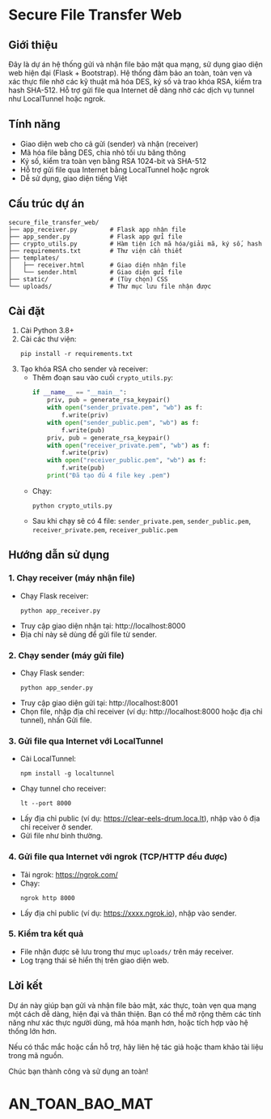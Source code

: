 # Secure File Transfer Web

## Giới thiệu

Đây là dự án hệ thống gửi và nhận file bảo mật qua mạng, sử dụng giao diện web hiện đại (Flask + Bootstrap). Hệ thống đảm bảo an toàn, toàn vẹn và xác thực file nhờ các kỹ thuật mã hóa DES, ký số và trao khóa RSA, kiểm tra hash SHA-512. Hỗ trợ gửi file qua Internet dễ dàng nhờ các dịch vụ tunnel như LocalTunnel hoặc ngrok.

## Tính năng
- Giao diện web cho cả gửi (sender) và nhận (receiver)
- Mã hóa file bằng DES, chia nhỏ tối ưu băng thông
- Ký số, kiểm tra toàn vẹn bằng RSA 1024-bit và SHA-512
- Hỗ trợ gửi file qua Internet bằng LocalTunnel hoặc ngrok
- Dễ sử dụng, giao diện tiếng Việt

## Cấu trúc dự án
```
secure_file_transfer_web/
├── app_receiver.py         # Flask app nhận file
├── app_sender.py           # Flask app gửi file
├── crypto_utils.py         # Hàm tiện ích mã hóa/giải mã, ký số, hash
├── requirements.txt        # Thư viện cần thiết
├── templates/
│   ├── receiver.html       # Giao diện nhận file
│   └── sender.html         # Giao diện gửi file
├── static/                 # (Tùy chọn) CSS
└── uploads/                # Thư mục lưu file nhận được
```

## Cài đặt
1. Cài Python 3.8+
2. Cài các thư viện:
   ```
   pip install -r requirements.txt
   ```
3. Tạo khóa RSA cho sender và receiver:
   - Thêm đoạn sau vào cuối `crypto_utils.py`:
     ```python
     if __name__ == "__main__":
         priv, pub = generate_rsa_keypair()
         with open("sender_private.pem", "wb") as f:
             f.write(priv)
         with open("sender_public.pem", "wb") as f:
             f.write(pub)
         priv, pub = generate_rsa_keypair()
         with open("receiver_private.pem", "wb") as f:
             f.write(priv)
         with open("receiver_public.pem", "wb") as f:
             f.write(pub)
         print("Đã tạo đủ 4 file key .pem")
     ```
   - Chạy:
     ```
     python crypto_utils.py
     ```
   - Sau khi chạy sẽ có 4 file: `sender_private.pem`, `sender_public.pem`, `receiver_private.pem`, `receiver_public.pem`

## Hướng dẫn sử dụng

### 1. Chạy receiver (máy nhận file)
- Chạy Flask receiver:
  ```
  python app_receiver.py
  ```
- Truy cập giao diện nhận tại: http://localhost:8000
- Địa chỉ này sẽ dùng để gửi file từ sender.

### 2. Chạy sender (máy gửi file)
- Chạy Flask sender:
  ```
  python app_sender.py
  ```
- Truy cập giao diện gửi tại: http://localhost:8001
- Chọn file, nhập địa chỉ receiver (ví dụ: http://localhost:8000 hoặc địa chỉ tunnel), nhấn Gửi file.

### 3. Gửi file qua Internet với LocalTunnel
- Cài LocalTunnel:
  ```
  npm install -g localtunnel
  ```
- Chạy tunnel cho receiver:
  ```
  lt --port 8000
  ```
- Lấy địa chỉ public (ví dụ: https://clear-eels-drum.loca.lt), nhập vào ô địa chỉ receiver ở sender.
- Gửi file như bình thường.

### 4. Gửi file qua Internet với ngrok (TCP/HTTP đều được)
- Tải ngrok: https://ngrok.com/
- Chạy:
  ```
  ngrok http 8000
  ```
- Lấy địa chỉ public (ví dụ: https://xxxx.ngrok.io), nhập vào sender.

### 5. Kiểm tra kết quả
- File nhận được sẽ lưu trong thư mục `uploads/` trên máy receiver.
- Log trạng thái sẽ hiển thị trên giao diện web.

## Lời kết

Dự án này giúp bạn gửi và nhận file bảo mật, xác thực, toàn vẹn qua mạng một cách dễ dàng, hiện đại và thân thiện. Bạn có thể mở rộng thêm các tính năng như xác thực người dùng, mã hóa mạnh hơn, hoặc tích hợp vào hệ thống lớn hơn.

Nếu có thắc mắc hoặc cần hỗ trợ, hãy liên hệ tác giả hoặc tham khảo tài liệu trong mã nguồn.

Chúc bạn thành công và sử dụng an toàn!
# AN_TOAN_BAO_MAT
